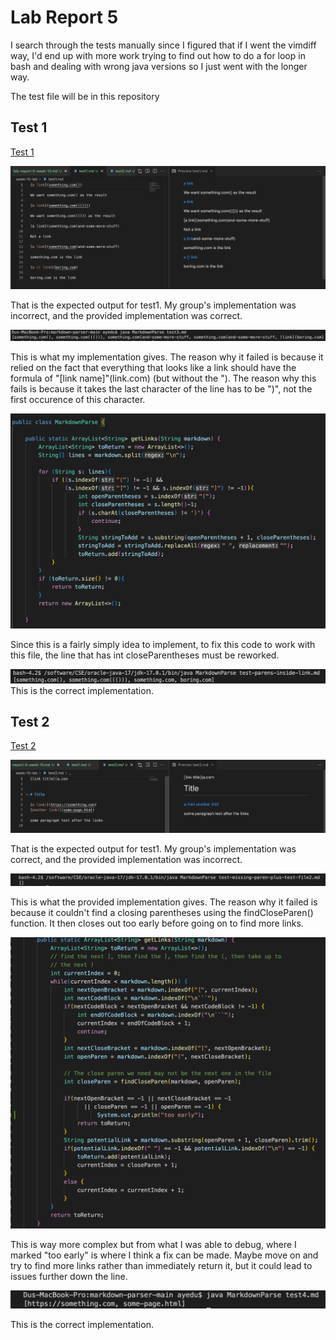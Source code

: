 # Lab Report 5

I search through the tests manually since I figured that if I went the vimdiff way, I'd end up with more work trying to find out how to do a for loop in bash and dealing with wrong java versions so I just went with the longer way.

The test file will be in this repository 

## Test 1

[Test 1](https://DanUCSD.github.io/cse15l-lab-reports/week-10-lab/test1.md)

![Image](test1Links.png)

That is the expected output for test1. My group's implementation was incorrect, and the provided implementation was correct.

![Image](test1Incorrect.png)

This is what my implementation gives. The reason why it failed is because it relied on the fact that everything that looks like a link should have the formula of "[link name]"(link.com) (but without the "). The reason why this fails is because it takes the last character of the line has to be ")", not the first occurence of this character.

![Image](myImp.png)

Since this is a fairly simply idea to implement, to fix this code to work with this file, the line that has int closeParentheses must be reworked.

![Image](test1Correct.png)
This is the correct implementation.


## Test 2

[Test 2](test2.md)

![Image](test2Links.png)

That is the expected output for test1. My group's implementation was correct, and the provided implementation was incorrect.

![Image](test2Incorrect.png)

This is what the provided implementation gives. The reason why it failed is because it couldn't find a closing parentheses using the findCloseParen() function. It then closes out too early before going on to find more links.

![Image](givenImp.png)

This is way more complex but from what I was able to debug, where I marked "too early" is where I think a fix can be made. Maybe move on and try to find more links rather than immediately return it, but it could lead to issues further down the line.

![Image](test2Correct.png)

This is the correct implementation.